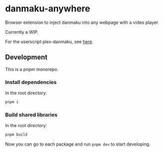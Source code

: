 # danmaku-anywhere

Browser extension to inject danmaku into any webpage with a video player.

Currently a WIP.

For the userscript plex-danmaku, see [here](./packages/plex-danmaku).

## Development

This is a pnpm monorepo.

### Install dependencies

In the root directory:

```bash
pnpm i
```

### Build shared libraries

In the root directory:

```bash
pnpm build
```

Now you can go to each package and run `pnpm dev` to start developing.
